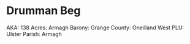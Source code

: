# Drumman Beg

AKA: 138
Acres: Armagh
Barony: Grange
County: Oneilland West
PLU: Ulster
Parish: Armagh